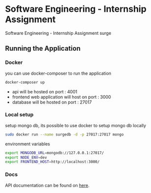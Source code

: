 # Software Engineering - Internship Assignment

Software Engineering - Internship Assignment surge

## Running the Application

### Docker

you can use docker-composer to run the application

```bash
docker-composer up
```
- api will be hosted on port : 4001
- frontend web application will host on port : 3000
- database will be hosted on port : 27017


### Local setup

setup mongo db, its possible to use docker to setup mongo db locally

```bash
sudo docker run --name surgedb -d -p 27017:27017 mongo
```
environment variables

```bash
export MONGODB_URL=mongodb://127.0.0.1:27017/
export NODE_ENV=dev
export FRONTEND_HOST=http://localhost:3000/
```

### Docs

API documentation can be found on [here](https://documenter.getpostman.com/view/15892759/UzJJucyC#2ad25e08-7d99-4841-a68e-4d5d39438308).
